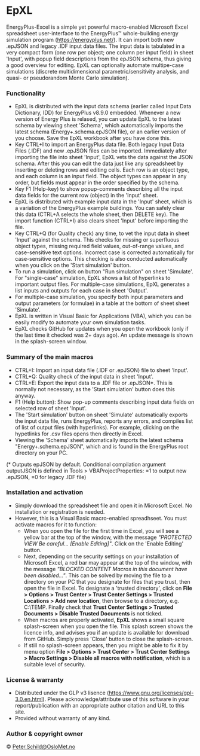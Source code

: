 # EpXL
EnergyPlus-Excel is a simple yet powerful macro-enabled Microsoft Excel spreadsheet user-interface to the EnergyPlus™ whole-building energy simulation program (https://energyplus.net/). It can import both new .epJSON and legacy .IDF input data files. The input data is tabulated in a very compact form (one row per object; one column per input field) in sheet 'Input', with popup field descriptions from the epJSON schema, thus giving a good overview for editing. EpXL can optionally automate multipe-case simulations (discrete multidimensional parametric/sensitivity analysis, and quasi- or pseudorandom Monte Carlo simulation).

### Functionality
- EpXL is distributed with the input data schema (earlier called Input Data Dictionary, IDD) for EnergyPlus v8.9.0 embedded. Whenever a new version of Energy Plus is relased, you can update EpXL to the latest schema by viewing sheet 'Schema', which automatically imports the latest schema (Energy+.schema.epJSON file), or an earlier version of you choose. Save the EpXL workbook after you have done this.
- Key CTRL+I to import an EnergyPlus data file. Both legacy Input Data Files (.IDF) and new .epJSON files can be imported. Immediately after importing the file into sheet 'Input', EpXL vets the data against the JSON schema. After this you can edit the data just like any spreadsheet by inserting or deleting rows and editing cells. Each row is an object type, and each column is an input field. The object types can appear in any order, but fields must appear in the order specified by the schema.
- Key F1 (Help-key) to show popup-comments describing all the input data fields for the current row (object) in the 'Input' sheet.
- EpXL is distributed with example input data in the 'Input' sheet, which is a variation of the EnergyPlus example buildings. You can safely clear this data (CTRL+A selects the whole sheet, then DELETE key). The import function (CTRL+I) also clears sheet 'Input' before importing the file.
- Key CTRL+Q (for Quality check) any time, to vet the input data in sheet 'Input' against the schema. This checks for missing or superfluous object types, missing required field values, out-of-range values, and case-sensitive text options. Incorrect case is corrected automatically for case-sensitive options. This checking is also conducted automatically when you click on the 'Start simulation' button.
- To run a simulation, click on button "Run simulation" on sheet 'Simulate'. For "single-case" simulation, EpXL shows a list of hyperlinks to important output files. For multiple-case simulations, EpXL generates a list inputs and outputs for each case in sheet 'Output'.
- For multiple-case simulation, you specify both input parameters and output parameters (or formulae) in a table at the bottom of sheet sheet 'Simulate'.
- EpXL is written in Visual Basic for Applications (VBA), which you can be easily modify to automate your own simulation tasks.
- EpXL checks GitHub for updates when you open the workbook (only if the last time it checked was 2+ days ago). An update message is shown in the splash-screen window. 

### Summary of the main macros
- CTRL+I: Import an input data file (.IDF or .epJSON) file to sheet 'Input'.
- CTRL+Q: Quality check of the input data in sheet 'Input'.
- CTRL+E: Export the input data to a .IDF file or .epJSON*. This is normally not necessary, as the 'Start simulation' button does this anyway.
- F1 (Help button): Show pop-up comments describing input data fields on selected row of sheet 'Input'.
- The 'Start simulation' button on sheet 'Simulate' automatically exports the input data file, runs EnergyPlus, reports any errors, and compiles list of  list of output files (with hyperlinks). For example, clicking on the hypetlinks for .csv files opens then directly in Excel.
- Viewing the 'Schema' sheet automatically imports the latest schema "Energy+.schema.epJSON", which and is found in the EnergyPlus root directory on your PC.

(* Outputs epJSON by default. Conditional compilation argument outputJSON is defined in Tools > VBAProjectProperties: =1 to output new .epJSON, =0 for legacy .IDF file)

### Installation and activation
- Simply download the spreadsheet file and open it in Microsoft Excel. No installation or registration is needed.
- However, this is a Visual Basic macro-enabled spreadhseet. You must activate macros for it to function: 
  - When you open the file for the first time in Excel, you will see a yellow bar at the top of the window, with the message *"PROTECTED VIEW Be careful... [Enable Editing]"*. Click on the 'Enable Editing' button. 
  - Next, depending on the security settings on your installation of Microsoft Excel, a red bar may appear at the top of the window, with the message *"BLOCKED CONTENT Macros in this document have been disabled..."*. This can be solved by moving the file to a directory on your PC that you designate for files that you trust, then open the file in Excel. To designate a 'trusted directory', click on **File > Options > Trust Center > Trust Center Settings > Trusted Locations > Add new location**, then browse to a directory, e.g. C:\TEMP\. Finally check that **Trust Center Settings > Trusted Documents > Disable Trusted Documents**  is not ticked.
  - When macros are properly activated, **EpXL** shows a small square splash-screen when you open the file. This splash screen shows the licence info, and advises you if an update is available for download from GitHub. Simply press 'Close' button to close the splash-screen. 
  - If still no splash-screen appears, then you might be able to fix it by menu option **File > Options > Trust Center > Trust Center Settings > Macro Settings > Disable all macros with notification**, which is a suitable level of security.

### License & warranty
- Distributed under the GLP v3 lisence (https://www.gnu.org/licenses/gpl-3.0.en.html). Please acknowledge/attribute use of this software in your report/publication with an appropriate author citation and URL to this site.
- Provided without warranty of any kind.

### Author & copyright owner
© Peter.Schild@OsloMet.no
